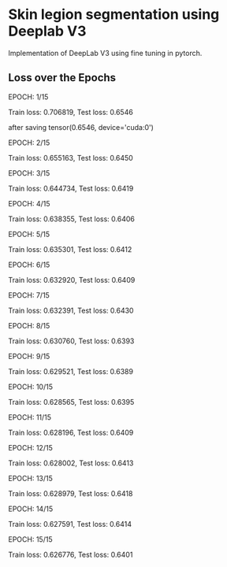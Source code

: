 # Skin legion segmentation using Deeplab V3
Implementation of DeepLab V3 using fine tuning in pytorch.

<h2> Loss over the Epochs </h2>

<p>EPOCH: 1/15 </p>
<p>Train loss: 0.706819, Test loss: 0.6546</p>

<p>after saving tensor(0.6546, device='cuda:0')</p>
<p>EPOCH: 2/15</p>
<p>Train loss: 0.655163, Test loss: 0.6450</p>
<p>EPOCH: 3/15</p>
<p>Train loss: 0.644734, Test loss: 0.6419</p>
<p> EPOCH: 4/15</p>
Train loss: 0.638355, Test loss: 0.6406</p>
<p>EPOCH: 5/15</p>
Train loss: 0.635301, Test loss: 0.6412</p>
<p>EPOCH: 6/15</p>
Train loss: 0.632920, Test loss: 0.6409 </p>
<p> EPOCH: 7/15 </p>
Train loss: 0.632391, Test loss: 0.6430</p>
<p>EPOCH: 8/15</p>
Train loss: 0.630760, Test loss: 0.6393 </p>
<p> EPOCH: 9/15 </p>
Train loss: 0.629521, Test loss: 0.6389</p>
<p> EPOCH: 10/15</p>
Train loss: 0.628565, Test loss: 0.6395</p>
<p>EPOCH: 11/15</p>
Train loss: 0.628196, Test loss: 0.6409</p>
<p>EPOCH: 12/15</p>
Train loss: 0.628002, Test loss: 0.6413</p>
<p> EPOCH: 13/15</p>
Train loss: 0.628979, Test loss: 0.6418</p>
EPOCH: 14/15
<p>Train loss: 0.627591, Test loss: 0.6414</p>
<p> EPOCH: 15/15</p>
<p>Train loss: 0.626776, Test loss: 0.6401</p>

